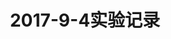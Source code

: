 ---
layout: post
title: 2017-9-4实验记录
category: "reading"
tags: [论文学习,笔记,CV,Scene labelling]
description: ""
grammar_cjkRuby: true
---